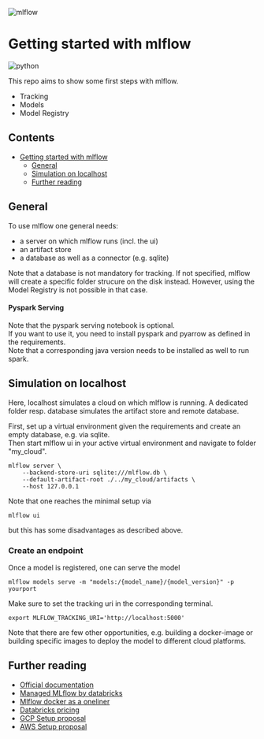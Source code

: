 ![mlflow](https://s20.directupload.net/images/220301/qlrp88lw.png)

# Getting started with mlflow

![python](https://upload.wikimedia.org/wikipedia/commons/a/a5/Blue_Python_3.8_Shield_Badge.svg)

This repo aims to show some first steps with mlflow.
* Tracking
* Models
* Model Registry

## Contents

- [Getting started with mlflow](#getting-started-with-mlflow)
  * [General](#general)
  * [Simulation on localhost](#simulation-on-localhost)
  * [Further reading](#further-reading)
    

## General

To use mlflow one general needs:
* a server on which mlflow runs (incl. the ui)
* an artifact store
* a database as well as a connector (e.g. sqlite)

Note that a database is not mandatory for tracking. If not specified, mlflow will create a specific folder strucure on the disk instead. 
However, using the Model Registry is not possible in that case.

#### Pyspark Serving

Note that the pyspark serving notebook is optional.  
If you want to use it, you need to install pyspark and pyarrow as defined in the requirements.  
Note that a corresponding java version needs to be installed as well to run spark.  

## Simulation on localhost

Here, localhost simulates a cloud on which mlflow is running. A dedicated folder resp. database simulates the artifact store and remote database. 

First, set up a virtual environment given the requirements and create an empty database, e.g. via sqlite.  
Then start mlflow ui in your active virtual environment and navigate to folder "my_cloud".

```console
mlflow server \
    --backend-store-uri sqlite:///mlflow.db \
    --default-artifact-root ./../my_cloud/artifacts \
    --host 127.0.0.1
```

Note that one reaches the minimal setup via

```console
mlflow ui
```

but this has some disadvantages as described above. 

### Create an endpoint

Once a model is registered, one can serve the model 

```console
mlflow models serve -m "models:/{model_name}/{model_version}" -p yourport
```

Make sure to set the tracking uri in the corresponding terminal.

```console
export MLFLOW_TRACKING_URI='http://localhost:5000'
```

Note that there are few other opportunities, e.g. building a docker-image or building specific images
to deploy the model to different cloud platforms.

## Further reading

* [Official documentation](https://www.mlflow.org/docs/latest/index.html)
* [Managed MLflow by databricks](https://databricks.com/de/product/managed-mlflow) 
* [Mlflow docker as a oneliner](https://github.com/Toumash/mlflow-docker)
* [Databricks pricing](https://databricks.com/product/pricing)
* [GCP Setup proposal](https://medium.com/@Sushil_Kumar/setting-up-mlflow-on-google-cloud-for-remote-tracking-of-machine-learning-experiments-b48e0122de04)
* [AWS Setup proposal](https://aws.amazon.com/blogs/machine-learning/managing-your-machine-learning-lifecycle-with-mlflow-and-amazon-sagemaker/
)

